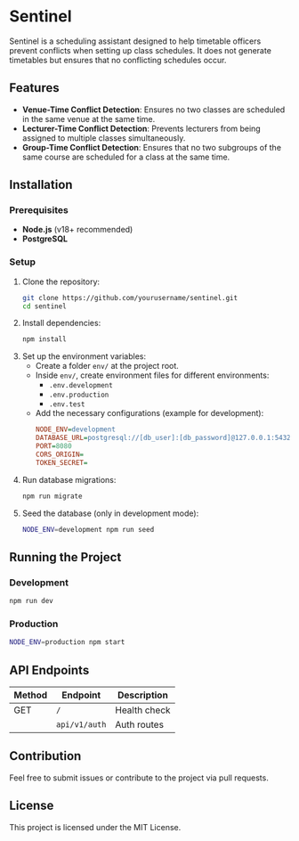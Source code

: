 # Sentinel

Sentinel is a scheduling assistant designed to help timetable officers prevent conflicts when setting up class schedules. It does not generate timetables but ensures that no conflicting schedules occur.

## Features

- **Venue-Time Conflict Detection**: Ensures no two classes are scheduled in the same venue at the same time.
- **Lecturer-Time Conflict Detection**: Prevents lecturers from being assigned to multiple classes simultaneously.
- **Group-Time Conflict Detection**: Ensures that no two subgroups of the same course are scheduled for a class at the same time.

## Installation

### Prerequisites

- **Node.js** (v18+ recommended)
- **PostgreSQL**

### Setup

1. Clone the repository:
   ```sh
   git clone https://github.com/yourusername/sentinel.git
   cd sentinel
   ```
2. Install dependencies:
   ```sh
   npm install
   ```
3. Set up the environment variables:
   - Create a folder `env/` at the project root.
   - Inside `env/`, create environment files for different environments:
     - `.env.development`
     - `.env.production`
     - `.env.test`
   - Add the necessary configurations (example for development):
     ```ini
     NODE_ENV=development
     DATABASE_URL=postgresql://[db_user]:[db_password]@127.0.0.1:5432/[db_name]
     PORT=8080
     CORS_ORIGIN=
     TOKEN_SECRET=
     ```
4. Run database migrations:
   ```sh
   npm run migrate
   ```
5. Seed the database (only in development mode):
   ```sh
   NODE_ENV=development npm run seed
   ```

## Running the Project

### Development
```sh
npm run dev
```

### Production
```sh
NODE_ENV=production npm start
```

## API Endpoints

| Method | Endpoint     | Description              |
|--------|-------------|--------------------------|
| GET    | `/`         | Health check             |
|        | `api/v1/auth`| Auth routes       |

## Contribution

Feel free to submit issues or contribute to the project via pull requests.

## License

This project is licensed under the MIT License.

